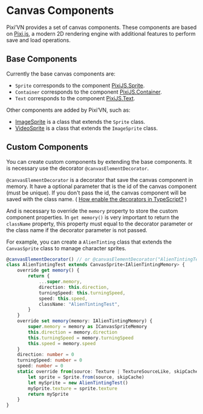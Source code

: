 # Canvas Components

Pixi’VN provides a set of canvas components. These components are based on [Pixi.js](https://pixijs.com/), a modern 2D rendering engine with additional features to perform save and load operations.

## Base Components

Currently the base canvas components are:

* `Sprite` corresponds to the component [PixiJS.Sprite](https://pixijs.com/8.x/examples/sprite/basic).
* `Container` corresponds to the component [PixiJS.Container](https://pixijs.com/8.x/examples/basic/container).
* `Text` corresponds to the component [PixiJS.Text](https://pixijs.com/8.x/examples/text/pixi-text).

Other components are added by Pixi’VN, such as:

* [ImageSprite](/start/canvas-images.md) is a class that extends the `Sprite` class.
* [VideoSprite](/start/canvas-videos.md) is a class that extends the `ImageSprite` class.

## Custom Components

You can create custom components by extending the base components. It is necessary use the decorator `@canvasElementDecorator`.

`@canvasElementDecorator` is a decorator that save the canvas component in memory. It have a optional parameter that is the id of the canvas component (must be unique). If you don't pass the id, the canvas component will be saved with the class name. ( [How enable the decorators in TypeScript?](/start/getting-started#how-enable-the-decorators-in-typescript) )

And is necessary to override the `memory` property to store the custom component properties.
In `get memory()` is very important to return the `className` property, this property must equal to the decorator parameter or the class name if the decorator parameter is not passed.

For example, you can create a `AlienTinting` class that extends the `CanvasSprite` class to manage character sprites.

```typescript
@canvasElementDecorator() // or @canvasElementDecorator("AlienTintingTest")
class AlienTintingTest extends CanvasSprite<IAlienTintingMemory> {
    override get memory() {
        return {
            ...super.memory,
            direction: this.direction,
            turningSpeed: this.turningSpeed,
            speed: this.speed,
            className: "AlienTintingTest",
        }
    }
    override set memory(memory: IAlienTintingMemory) {
        super.memory = memory as ICanvasSpriteMemory
        this.direction = memory.direction
        this.turningSpeed = memory.turningSpeed
        this.speed = memory.speed
    }
    direction: number = 0
    turningSpeed: number = 0
    speed: number = 0
    static override from(source: Texture | TextureSourceLike, skipCache?: boolean) {
        let sprite = Sprite.from(source, skipCache)
        let mySprite = new AlienTintingTest()
        mySprite.texture = sprite.texture
        return mySprite
    }
}
```
